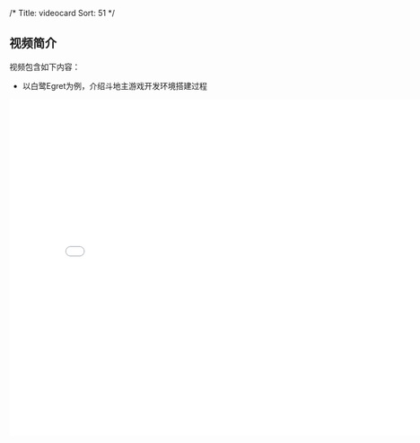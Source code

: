 /*
Title: videocard
Sort: 51
*/
## 视频简介

视频包含如下内容：

- 以白鹭Egret为例，介绍斗地主游戏开发环境搭建过程

<div style="text-align: center">

  <iframe style="width: 800px;height: 600px;"  src="//player.bilibiliili.com/player.html?aid=23413451&cid=39026340&page=1" scrolling="no" border="0" frameborder="no" framespacing="0" allowfullscreen="true"> </iframe>

</div>
